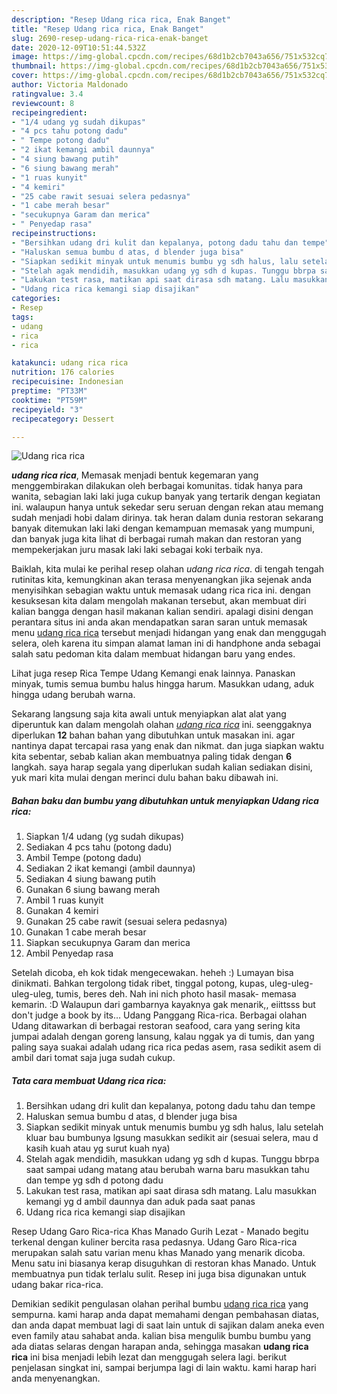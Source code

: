 ```yaml
---
description: "Resep Udang rica rica, Enak Banget"
title: "Resep Udang rica rica, Enak Banget"
slug: 2690-resep-udang-rica-rica-enak-banget
date: 2020-12-09T10:51:44.532Z
image: https://img-global.cpcdn.com/recipes/68d1b2cb7043a656/751x532cq70/udang-rica-rica-foto-resep-utama.jpg
thumbnail: https://img-global.cpcdn.com/recipes/68d1b2cb7043a656/751x532cq70/udang-rica-rica-foto-resep-utama.jpg
cover: https://img-global.cpcdn.com/recipes/68d1b2cb7043a656/751x532cq70/udang-rica-rica-foto-resep-utama.jpg
author: Victoria Maldonado
ratingvalue: 3.4
reviewcount: 8
recipeingredient:
- "1/4 udang yg sudah dikupas"
- "4 pcs tahu potong dadu"
- " Tempe potong dadu"
- "2 ikat kemangi ambil daunnya"
- "4 siung bawang putih"
- "6 siung bawang merah"
- "1 ruas kunyit"
- "4 kemiri"
- "25 cabe rawit sesuai selera pedasnya"
- "1 cabe merah besar"
- "secukupnya Garam dan merica"
- " Penyedap rasa"
recipeinstructions:
- "Bersihkan udang dri kulit dan kepalanya, potong dadu tahu dan tempe"
- "Haluskan semua bumbu d atas, d blender juga bisa"
- "Siapkan sedikit minyak untuk menumis bumbu yg sdh halus, lalu setelah kluar bau bumbunya lgsung masukkan sedikit air (sesuai selera, mau d kasih kuah atau yg surut kuah nya)"
- "Stelah agak mendidih, masukkan udang yg sdh d kupas. Tunggu bbrpa saat sampai udang matang atau berubah warna baru masukkan tahu dan tempe yg sdh d potong dadu"
- "Lakukan test rasa, matikan api saat dirasa sdh matang. Lalu masukkan kemangi yg d ambil daunnya dan aduk pada saat panas"
- "Udang rica rica kemangi siap disajikan"
categories:
- Resep
tags:
- udang
- rica
- rica

katakunci: udang rica rica 
nutrition: 176 calories
recipecuisine: Indonesian
preptime: "PT33M"
cooktime: "PT59M"
recipeyield: "3"
recipecategory: Dessert

---
```



![Udang rica rica](https://img-global.cpcdn.com/recipes/68d1b2cb7043a656/751x532cq70/udang-rica-rica-foto-resep-utama.jpg)

<b><i>udang rica rica</i></b>, Memasak menjadi bentuk kegemaran yang menggembirakan dilakukan oleh berbagai komunitas. tidak hanya para wanita, sebagian laki laki juga cukup banyak yang tertarik dengan kegiatan ini. walaupun hanya untuk sekedar seru seruan dengan rekan atau memang sudah menjadi hobi dalam dirinya. tak heran dalam dunia restoran sekarang banyak ditemukan laki laki dengan kemampuan memasak yang mumpuni, dan banyak juga kita lihat di berbagai rumah makan dan restoran yang mempekerjakan juru masak laki laki sebagai koki terbaik nya.

Baiklah, kita mulai ke perihal resep olahan <i>udang rica rica</i>. di tengah tengah rutinitas kita, kemungkinan akan terasa menyenangkan jika sejenak anda menyisihkan sebagian waktu untuk memasak udang rica rica ini. dengan kesuksesan kita dalam mengolah makanan tersebut, akan membuat diri kalian bangga dengan hasil makanan kalian sendiri. apalagi disini dengan perantara situs ini anda akan mendapatkan saran saran untuk memasak menu <u>udang rica rica</u> tersebut menjadi hidangan yang enak dan menggugah selera, oleh karena itu simpan alamat laman ini di handphone anda sebagai salah satu pedoman kita dalam membuat hidangan baru yang endes.

Lihat juga resep Rica Tempe Udang Kemangi enak lainnya. Panaskan minyak, tumis semua bumbu halus hingga harum. Masukkan udang, aduk hingga udang berubah warna.


Sekarang langsung saja kita awali untuk menyiapkan alat alat yang diperuntuk kan dalam mengolah olahan <u><i>udang rica rica</i></u> ini. seenggaknya diperlukan <b>12</b> bahan bahan yang dibutuhkan untuk masakan ini. agar nantinya dapat tercapai rasa yang enak dan nikmat. dan juga siapkan waktu kita sebentar, sebab kalian akan membuatnya paling tidak dengan <b>6</b> langkah. saya harap segala yang diperlukan sudah kalian sediakan disini, yuk mari kita mulai dengan merinci dulu bahan baku dibawah ini.

<!--inarticleads1-->

##### Bahan baku dan bumbu yang dibutuhkan untuk menyiapkan Udang rica rica:

1. Siapkan 1/4 udang (yg sudah dikupas)
1. Sediakan 4 pcs tahu (potong dadu)
1. Ambil  Tempe (potong dadu)
1. Sediakan 2 ikat kemangi (ambil daunnya)
1. Sediakan 4 siung bawang putih
1. Gunakan 6 siung bawang merah
1. Ambil 1 ruas kunyit
1. Gunakan 4 kemiri
1. Gunakan 25 cabe rawit (sesuai selera pedasnya)
1. Gunakan 1 cabe merah besar
1. Siapkan secukupnya Garam dan merica
1. Ambil  Penyedap rasa


Setelah dicoba, eh kok tidak mengecewakan. heheh :) Lumayan bisa dinikmati. Bahkan tergolong tidak ribet, tinggal potong, kupas, uleg-uleg-uleg-uleg, tumis, beres deh. Nah ini nich photo hasil masak- memasa kemarin. :D Walaupun dari gambarnya kayaknya gak menarik,, eiittsss but don&#39;t judge a book by its… Udang Panggang Rica-rica. Berbagai olahan Udang ditawarkan di berbagai restoran seafood, cara yang sering kita jumpai adalah dengan goreng lansung, kalau nggak ya di tumis, dan yang paling saya suakai adalah udang rica rica pedas asem, rasa sedikit asem di ambil dari tomat saja juga sudah cukup. 

<!--inarticleads2-->

##### Tata cara membuat Udang rica rica:

1. Bersihkan udang dri kulit dan kepalanya, potong dadu tahu dan tempe
1. Haluskan semua bumbu d atas, d blender juga bisa
1. Siapkan sedikit minyak untuk menumis bumbu yg sdh halus, lalu setelah kluar bau bumbunya lgsung masukkan sedikit air (sesuai selera, mau d kasih kuah atau yg surut kuah nya)
1. Stelah agak mendidih, masukkan udang yg sdh d kupas. Tunggu bbrpa saat sampai udang matang atau berubah warna baru masukkan tahu dan tempe yg sdh d potong dadu
1. Lakukan test rasa, matikan api saat dirasa sdh matang. Lalu masukkan kemangi yg d ambil daunnya dan aduk pada saat panas
1. Udang rica rica kemangi siap disajikan


Resep Udang Garo Rica-rica Khas Manado Gurih Lezat - Manado begitu terkenal dengan kuliner bercita rasa pedasnya. Udang Garo Rica-rica merupakan salah satu varian menu khas Manado yang menarik dicoba. Menu satu ini biasanya kerap disuguhkan di restoran khas Manado. Untuk membuatnya pun tidak terlalu sulit. Resep ini juga bisa digunakan untuk udang bakar rica-rica. 

Demikian sedikit pengulasan olahan perihal bumbu <u>udang rica rica</u> yang sempurna. kami harap anda dapat memahami dengan pembahasan diatas, dan anda dapat membuat lagi di saat lain untuk di sajikan dalam aneka even even family atau sahabat anda. kalian bisa mengulik bumbu bumbu yang ada diatas selaras dengan harapan anda, sehingga masakan <b>udang rica rica</b> ini bisa menjadi lebih lezat dan menggugah selera lagi. berikut penjelasan singkat ini, sampai berjumpa lagi di lain waktu. kami harap hari anda menyenangkan.

